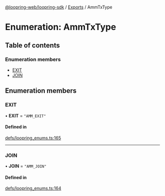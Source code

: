 [@loopring-web/loopring-sdk](../README.md) / [Exports](../modules.md) / AmmTxType

# Enumeration: AmmTxType

## Table of contents

### Enumeration members

- [EXIT](AmmTxType.md#exit)
- [JOIN](AmmTxType.md#join)

## Enumeration members

### EXIT

• **EXIT** = `"AMM_EXIT"`

#### Defined in

[defs/loopring_enums.ts:165](https://github.com/Loopring/loopring_sdk/blob/427d9da/src/defs/loopring_enums.ts#L165)

___

### JOIN

• **JOIN** = `"AMM_JOIN"`

#### Defined in

[defs/loopring_enums.ts:164](https://github.com/Loopring/loopring_sdk/blob/427d9da/src/defs/loopring_enums.ts#L164)
